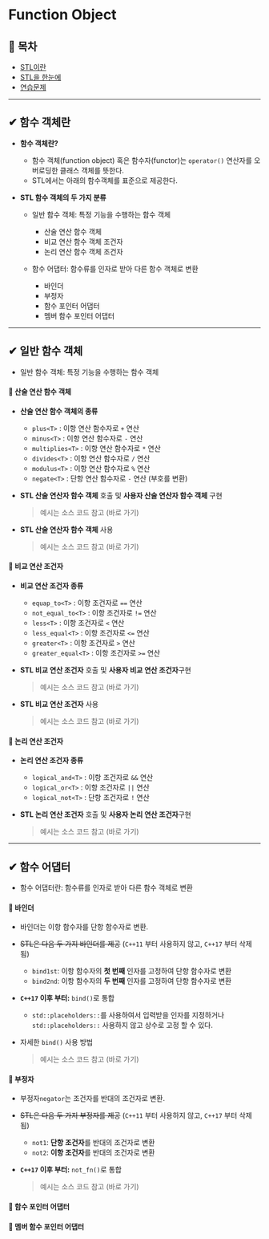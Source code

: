 ﻿# Function Object
## 📝 목차
- [STL이란](https://github.com/choisb/Study-Cpp-STL/tree/master/Ch05_What_is_STL#-stl이란)
- [STL을 한눈에](https://github.com/choisb/Study-Cpp-STL/tree/master/Ch05_What_is_STL#-stl을-한눈에)
- [연습문제](https://github.com/choisb/Study-Cpp-STL/tree/master/Ch05_What_is_STL#-연습문제)
___
## ✔ 함수 객체란
- **함수 객체란?**
    - 함수 객체(function object) 혹은 함수자(functor)는 `operator()` 연산자를 오버로딩한 클래스 객체를 뜻한다.
    - STL에서는 아래의 함수객체를 표준으로 제공한다.

- **STL 함수 객체의 두 가지 분류**
  - 일반 함수 객체: 특정 기능을 수행하는 함수 객체 
    - 산술 연산 함수 객체 
    - 비교 연산 함수 객체 조건자 
    - 논리 연산 함수 객체 조건자

  - 함수 어댑터: 함수류를 인자로 받아 다른 함수 객체로 변환
    - 바인더
    - 부정자
    - 함수 포인터 어댑터
    - 멤버 함수 포인터 어댑터

___
## ✔ 일반 함수 객체
- 일반 함수 객체: 특정 기능을 수행하는 함수 객체 
#### 📍 산술 연산 함수 객체

- **산술 연산 함수 객체의 종류**
  - `plus<T>` : 이항 연산 함수자로 `+` 연산
  - `minus<T>` : 이항 연산 함수자로 `-` 연산
  - `multiplies<T>` : 이항 연산 함수자로 `*` 연산
  - `divides<T>` : 이항 연산 함수자로 `/` 연산
  - `modulus<T>` : 이항 연산 함수자로 `%` 연산
  - `negate<T>` : 단항 연산 함수자로 `-` 연산 (부호를 변환)
 
- **STL 산술 연산자 함수 객체** 호출 및 **사용자 산술 연산자 함수 객체** 구현
  > 예시는 소스 코드 참고 (바로 가기)  
- **STL 산술 연산자 함수 객체** 사용
  > 예시는 소스 코드 참고 (바로 가기)

#### 📍 비교 연산 조건자

- **비교 연산 조건자 종류**
  - `equap_to<T>` : 이항 조건자로 `==` 연산
  - `not_equal_to<T>` : 이항 조건자로 `!=` 연산
  - `less<T>` : 이항 조건자로 `<` 연산
  - `less_equal<T>` : 이항 조건자로 `<=` 연산
  - `greater<T>` : 이항 조건자로 `>` 연산
  - `greater_equal<T>` : 이항 조건자로 `>=` 연산
 
- **STL 비교 연산 조건자** 호출 및 **사용자 비교 연산 조건자**구현
  > 예시는 소스 코드 참고 (바로 가기)  
- **STL 비교 연산 조건자** 사용
  > 예시는 소스 코드 참고 (바로 가기)  

#### 📍 논리 연산 조건자
- **논리 연산 조건자 종류**
  - `logical_and<T>` : 이항 조건자로 `&&` 연산
  - `logical_or<T>` : 이항 조건자로 `||` 연산
  - `logical_not<T>` : 단항 조건자로 `!` 연산

- **STL 논리 연산 조건자** 호출 및 **사용자 논리 연산 조건자**구현
  > 예시는 소스 코드 참고 (바로 가기)  

___
## ✔ 함수 어댑터
- 함수 어댑터란: 함수류를 인자로 받아 다른 함수 객체로 변환

#### 📍 바인더
- 바인더는 이항 함수자를 단항 함수자로 변환.

- ~~STL은 다음 두 가지 바인더를 제공~~ (`C++11` 부터 사용하지 않고, `C++17` 부터 삭제됨)
  - `bind1st`: 이항 함수자의 **첫 번째** 인자를 고정하여 단항 함수자로 변환
  - `bind2nd`: 이항 함수자의 **두 번째** 인자를 고정하여 단항 함수자로 변환
- **`C++17` 이후 부터:** `bind()`로 통합
  - `std::placeholders::`를 사용하여서 입력받을 인자를 지정하거나 `std::placeholders::` 사용하지 않고 상수로 고정 할 수 있다.
- 자세한 `bind()` 사용 방법
  > 예시는 소스 코드 참고 (바로 가기)

#### 📍 부정자
- 부정자`negator`는 조건자를 반대의 조건자로 변환.

- ~~STL은 다음 두 가지 부정자를 제공~~ (`C++11` 부터 사용하지 않고, `C++17` 부터 삭제됨)
  - `not1`: **단항 조건자**를 반대의 조건자로 변환
  - `not2`: **이항 조건자**를 반대의 조건자로 변환
- **`C++17` 이후 부터:** `not_fn()`로 통합
  > 예시는 소스 코드 참고 (바로 가기)




#### 📍 함수 포인터 어댑터
#### 📍 멤버 함수 포인터 어댑터